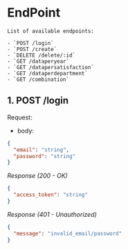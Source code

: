 # EndPoint

```
List of available endpoints:

- `POST /login`
- `POST /create`
- `DELETE /delete/:id`
- `GET /dataperyear`
- `GET /datapersatisfaction`
- `GET /dataperdepartment`
- `GET /combination`
```

## 1. POST /login

Request:

- body:

```json
{
  "email": "string",
  "password": "string"
}
```

_Response (200 - OK)_

```json
{
  "access_token": "string"
}
```

_Response (401 - Unauthorized)_

```json
{
  "message": "invalid_email/password"
}
```

